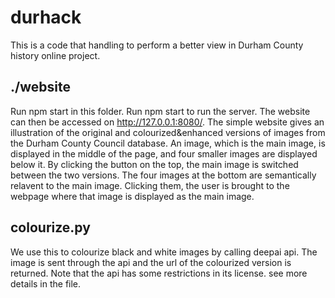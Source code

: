 # durhack
This is a code that handling to perform a better view in Durham County history online project.

## ./website
Run npm start in this folder. Run npm start to run the server. The website can then be accessed on http://127.0.0.1:8080/.
The simple website gives an illustration of the original and colourized&enhanced versions of images from the Durham County Council database.
An image, which is the main image, is displayed in the middle of the page, and four smaller images are displayed below it.
By clicking the button on the top, the main image is switched between the two versions. The four images at the bottom are semantically relavent to the main image. Clicking them, the user is brought to the webpage where that image is displayed as the main image.

## colourize.py
We use this to colourize black and white images by calling deepai api. The image is sent through the api and the url of the colourized version is returned. Note that the api has some restrictions in its license. see more details in the file.

